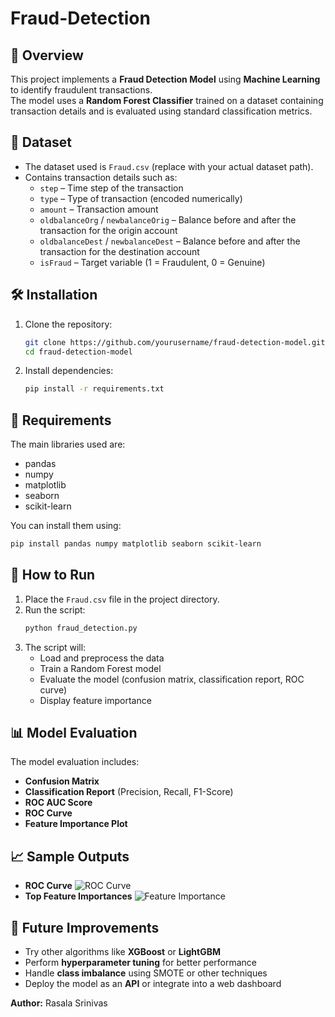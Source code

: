 # Fraud-Detection

## 📌 Overview
This project implements a **Fraud Detection Model** using **Machine Learning** to identify fraudulent transactions.  
The model uses a **Random Forest Classifier** trained on a dataset containing transaction details and is evaluated using standard classification metrics.

## 📂 Dataset
- The dataset used is `Fraud.csv` (replace with your actual dataset path).
- Contains transaction details such as:
  - `step` – Time step of the transaction
  - `type` – Type of transaction (encoded numerically)
  - `amount` – Transaction amount
  - `oldbalanceOrg` / `newbalanceOrig` – Balance before and after the transaction for the origin account
  - `oldbalanceDest` / `newbalanceDest` – Balance before and after the transaction for the destination account
  - `isFraud` – Target variable (1 = Fraudulent, 0 = Genuine)

## 🛠 Installation
1. Clone the repository:
   ```bash
   git clone https://github.com/yourusername/fraud-detection-model.git
   cd fraud-detection-model
   ```

2. Install dependencies:
   ```bash
   pip install -r requirements.txt
   ```

## 📜 Requirements
The main libraries used are:
- pandas
- numpy
- matplotlib
- seaborn
- scikit-learn

You can install them using:
```bash
pip install pandas numpy matplotlib seaborn scikit-learn
```

## 🚀 How to Run
1. Place the `Fraud.csv` file in the project directory.
2. Run the script:
   ```bash
   python fraud_detection.py
   ```
3. The script will:
   - Load and preprocess the data
   - Train a Random Forest model
   - Evaluate the model (confusion matrix, classification report, ROC curve)
   - Display feature importance

## 📊 Model Evaluation
The model evaluation includes:
- **Confusion Matrix**
- **Classification Report** (Precision, Recall, F1-Score)
- **ROC AUC Score**
- **ROC Curve**
- **Feature Importance Plot**

## 📈 Sample Outputs
- **ROC Curve**
  ![ROC Curve](roc_curve.png)
- **Top Feature Importances**
  ![Feature Importance](feature_importance.png)

## 🔮 Future Improvements
- Try other algorithms like **XGBoost** or **LightGBM**
- Perform **hyperparameter tuning** for better performance
- Handle **class imbalance** using SMOTE or other techniques
- Deploy the model as an **API** or integrate into a web dashboard

**Author:** Rasala Srinivas
